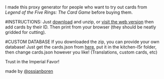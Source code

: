 I made this proxy generator for people who want to try out cards from _Legend of the Five Rings: The Card Game_ before buying them.

#INSTRUCTIONS:
Just [download](https://github.com/catnipped/Kitchen-L5R/archive/master.zip) and unzip, or [visit the web version](https://catnipped.github.io/Kitchen-L5R/) then add cards by their ID. Then print from your browser (they should be neatly gridded for cutting).

#CUSTOM DATABASE
If you downloaded the zip, you can provide your own database! Just get the cards.json from [here](https://api.fiveringsdb.com/cards), put it in the kitchen-l5r folder, then change cards.json however you like! (Translations, custom cards, etc)

Trust in the Imperial Favor!

made by [@ossianboren](https://twitter.com/ossianboren)
